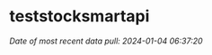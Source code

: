 
<!-- README.md is generated from README.Rmd. Please edit that file -->

# teststocksmartapi

*Date of most recent data pull: 2024-01-04 06:37:20*
